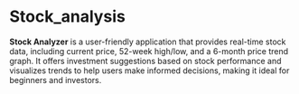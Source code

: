 # Stock_analysis
**Stock Analyzer** is a user-friendly application that provides real-time stock data, including current price, 52-week high/low, and a 6-month price trend graph. It offers investment suggestions based on stock performance and visualizes trends to help users make informed decisions, making it ideal for beginners and investors.

